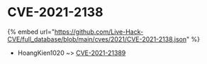 # CVE-2021-2138
{% embed url="https://github.com/Live-Hack-CVE/full_database/blob/main/cves/2021/CVE-2021-2138.json" %}

* HoangKien1020 ~> [CVE-2021-21389](https://www.alice-snow.ru/2021/database/cve-2021-2138/cve-2021-21389-hoangkien1020)